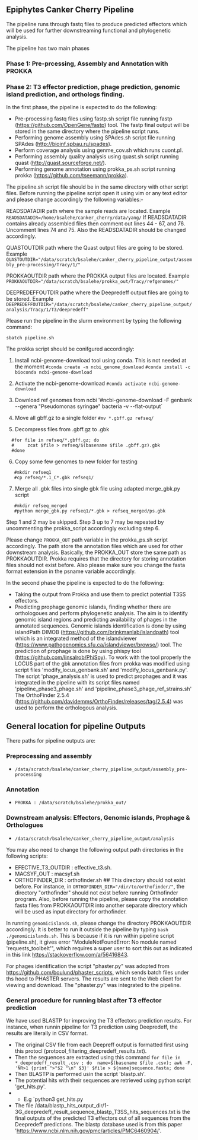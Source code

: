 ## Epiphytes Canker Cherry Pipeline

The pipeline runs through fastq files to produce predicted effectors which will be used for further downstreaming functional and phylogenetic analysis.

The pipeline has two main phases
### Phase 1: Pre-prcessing, Assembly and Annotation with PROKKA
### Phase 2: T3 effector prediction, phage prediction, genomic island prediction, and orthologs finding.

In the first phase, the pipeline is expected to do the following:
- Pre-processing fastq files using fastp.sh script file running fastp (https://github.com/OpenGene/fastp) tool. The fastp final output will be stored in the same directory where the pipeline script runs.
- Performing genome assembly using SPAdes.sh script file running SPAdes (http://bioinf.spbau.ru/spades).
- Perform coverage analysis using genme_cov.sh which runs cuont.pl.
- Performing assembly quality analysis using quast.sh script running quast (http://quast.sourceforge.net/).
- Performing genome annotation using prokka_ps.sh script running prokka (https://github.com/tseemann/prokka).

The pipeline.sh script file should be in the same directory with other script files.
Before running the pipeline script open it using vim or any text editor and please change accordingly the following variables:-

READSDATADIR path where the sample reads are located.
Example `READSDATADIR=/home/bsalehe/canker_cherry/data/yang/`
If READSDATADIR contains already assembled files then comment out lines 44 - 67, and 76. Uncomment lines 74 and 75. Also the READSDATADIR should be changed accordingly.

QUASTOUTDIR path where the Quast output files are going to be stored.
Example `QUASTOUTDIR="/data/scratch/bsalehe/canker_cherry_pipeline_output/assembly_pre-processing/Tracy/1/"`

PROKKAOUTDIR path where the PROKKA output files are located.
Example `PROKKAOUTDIR="/data/scratch/bsalehe/prokka_out/Tracy/refgenomes/"`

DEEPREDEFFOUTDIR pathe where the Deepredeff output files are going to be stored.
Example `DEEPREDEFFOUTDIR="/data/scratch/bsalehe/canker_cherry_pipeline_output/analysis/Tracy/1/T3/deepredeff"`

Please run the pipeline in the slurm environment by typing the following command:
```
sbatch pipeline.sh
```

The prokka script should be conifgured accordingly:

1. Install ncbi-genome-download tool using conda. This is not needed at the moment
`#conda create -n ncbi_genome_download`
`#conda install -c bioconda ncbi-genome-download`

2. Activate the ncbi-genome-download
`#conda activate ncbi-genome-download`

3. Download ref genomes from ncbi
'#ncbi-genome-download -F genbank --genera "Pseudomonas syringae" bacteria -v --flat-output`

4. Move all gbff.gz to a single folder
`#mv *.gbff.gz refseq/`

5. Decompress files from .gbff.gz to .gbk
```
  #for file in refseq/*.gbff.gz; do
  #     zcat $file > refseq/$(basename $file .gbff.gz).gbk
  #done
```

6. Copy some few genomes to new folder for testing
```
   #mkdir refseq1
   #cp refseq/*.1_C*.gbk refseq1/
```

7. Merge all .gbk files into single gbk file using adapted merge_gbk.py script
```
   #mkdir refseq_merged
   #python merge_gbk.py refseq1/*.gbk > refseq_merged/ps.gbk
```
Step 1 and 2 may be skipped. Step 3 up to 7 may be repeated by uncommenting the prokka_script accordingly excluding step 6.

Please change `PROKKA_OUT` path variable in the prokka_ps.sh script accordingly. The path store the annotation files which are used for other downstream analysis. Basically, the PROKKA_OUT store the same path as PROKKAOUTDIR. Prokka requires that the directory for storing annotation files should not exist before. Also please make sure you change the fasta format extension in the psname variable accordingly.

In the second phase the pipeline is expected to do the following:
- Taking the output from Prokka and use them to predict potential T3SS effectors. 
- Predicting prophage genomic islands, finding whether there are orthologoues and perform phylogenetic analysis. The aim is to identify genomic island regions and predicting availability of phages in the annotated sequences. Genomic islands identification is done by using islandPath DIMOB (https://github.com/brinkmanlab/islandpath) tool which is an integrated method of the islandviewer (https://www.pathogenomics.sfu.ca/islandviewer/browse/) tool. The prediction of prophage is done by using phispy tool (https://github.com/linsalrob/PhiSpy). To work with the tool properly the LOCUS part of the gbk annotation files from prokka was modified using script files 'modify_locus_genbank.sh' and 'modify_locus_genbank.py'. The script 'phage_analysis.sh' is used to predict prophages and it was integrated in the pipeline with its script files named 'pipeline_phase3_phage.sh' and 'pipeline_phase3_phage_ref_strains.sh'
The OrthoFinder 2.5.4 (https://github.com/davidemms/OrthoFinder/releases/tag/2.5.4) was used to perform the orthologous analysis.

## General location for pipeline Outputs
There paths for pipeline outputs are:

### Preprocessing and assembly 
- `/data/scratch/bsalehe/canker_cherry_pipeline_output/assembly_pre-processing`

### Annotation
- `PROKKA : /data/scratch/bsalehe/prokka_out/`

### Downstream analysis: Effectors, Genomic islands, Prophage & Orthologues
- `/data/scratch/bsalehe/canker_cherry_pipeline_output/analysis`

You may also need to change the following output path directories in the following scripts:
- EFECTIVE_T3_OUTDIR : effective_t3.sh.
- MACSYF_OUT : macsyf.sh
- ORTHOFINDER_DIR : orthofinder.sh ## This directory should not exist before.
For instance, in `ORTHOFINDER_DIR="/dir/to/orthofinder/"`, the directory "orthofinder" should not exist before running Orthofinder program. Also, before running the pipeline,  please copy the annotation fasta files from PROKKAOUTDIR into another separate directory which will be used as input directory for orthofinder.

In running `genomicislands.sh`, please change the directory PROKKAOUTDIR accordingly. It is better to run it outside the pipeline by typing `bash ./genomicislands.sh`. This is because if it is run within pipeline script (pipeline.sh), it gives error "ModuleNotFoundError: No module named 'requests_toolbelt'", which requires a super user to sort this out as indicated in this link https://stackoverflow.com/a/56416843.

For phages identification the script "phaster.py" was adopted from https://github.com/boulund/phaster_scripts, which sends batch files under ths hood to PHASTER servers. The results are sent to the Web client for viewing and download. The "phaster.py" was integrated to the pipeline.

### General procedure for running blast after T3 effector prediction
We have used BLASTP for improving the T3 effectors prediction results. For instance, when runnin pipeline for T3 prediction using Deepredeff, the results are literally in CSV format. 
- The original CSV file from each Deepreff output is formatted first using this protocl (protocol_filtering_deepredeff_results.txt).
- Then the sequences are extracted using this command `for file in *_deepredeff_result_.csv ; do  name=$(basename $file .csv); awk -F, 'NR>1 {print ">"$2 "\n" $3}' $file > ${name}sequence.fasta; done`
- Then BLASTP is performed usin the script 'blastp.sh'.
- The potential hits with their sequences are retrieved using python script 'get_hits.py'.
- - E.g `python3 get_hits.py 
- The file /data/blastp_hits_output_dir/1-3G_deepredeff_result_sequence_blastp_T3SS_hits_sequences.txt is the final outputs of the predicted T3 effectors out of all sequences from the Deepredeff predictions.
The blastp database used is from this paper 'https://www.ncbi.nlm.nih.gov/pmc/articles/PMC6460904/'.
